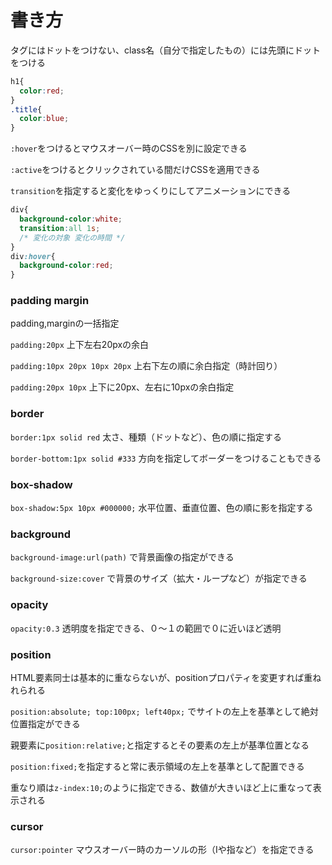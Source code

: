 # 書き方

タグにはドットをつけない、class名（自分で指定したもの）には先頭にドットをつける

```css
h1{
  color:red;
}
.title{
  color:blue;
}
```

`:hover`をつけるとマウスオーバー時のCSSを別に設定できる

`:active`をつけるとクリックされている間だけCSSを適用できる

`transition`を指定すると変化をゆっくりにしてアニメーションにできる

```css
div{
  background-color:white;
  transition:all 1s;
  /* 変化の対象 変化の時間 */
}
div:hover{
  background-color:red;
}
```

### padding margin

padding,marginの一括指定

`padding:20px` 上下左右20pxの余白

`padding:10px 20px 10px 20px` 上右下左の順に余白指定（時計回り）

`padding:20px 10px` 上下に20px、左右に10pxの余白指定

### border

`border:1px solid red` 太さ、種類（ドットなど）、色の順に指定する

`border-bottom:1px solid #333` 方向を指定してボーダーをつけることもできる

### box-shadow

`box-shadow:5px 10px #000000;` 水平位置、垂直位置、色の順に影を指定する

### background

`background-image:url(path)` で背景画像の指定ができる

`background-size:cover` で背景のサイズ（拡大・ループなど）が指定できる

### opacity

`opacity:0.3` 透明度を指定できる、０〜１の範囲で０に近いほど透明

### position

HTML要素同士は基本的に重ならないが、positionプロパティを変更すれば重ねれられる

`position:absolute; top:100px; left40px;` でサイトの左上を基準として絶対位置指定ができる

親要素に`position:relative;`と指定するとその要素の左上が基準位置となる

`position:fixed;`を指定すると常に表示領域の左上を基準として配置できる

重なり順は`z-index:10;`のように指定できる、数値が大きいほど上に重なって表示される

### cursor

`cursor:pointer` マウスオーバー時のカーソルの形（Iや指など）を指定できる

